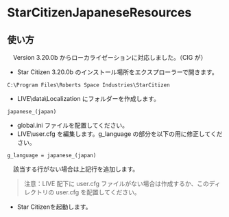 # StarCitizenJapaneseResources

## 使い方

　Version 3.20.0b からローカライゼーションに対応しました。（CIG が）  

+ Star Citizen 3.20.0b のインストール場所をエクスプローラーで開きます。
```
C:\Program Files\Roberts Space Industries\StarCitizen
```
+ LIVE\data\Localization にフォルダーを作成します。
```
japanese_(japan)
```
+ global.ini ファイルを配置してください。  
+ LIVE\user.cfg を編集します。g_language の部分を以下の用に修正してください。
```
g_language = japanese_(japan)
```
　該当する行がない場合は上記行を追加します。  

> 注意：LIVE 配下に user.cfg ファイルがない場合は作成するか、このディレクトリの user.cfg を配置してください。

+ Star Citizenを起動します。
